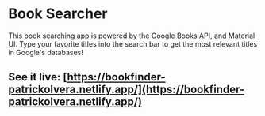# Book Searcher

This book searching app is powered by the Google Books API, and Material UI. Type your favorite titles into the search bar to get the most relevant titles in Google's databases!

## See it live: [https://bookfinder-patrickolvera.netlify.app/](https://bookfinder-patrickolvera.netlify.app/)
